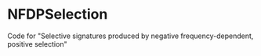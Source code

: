 # NFDPSelection
Code for "Selective signatures produced by negative frequency-dependent, positive selection"
